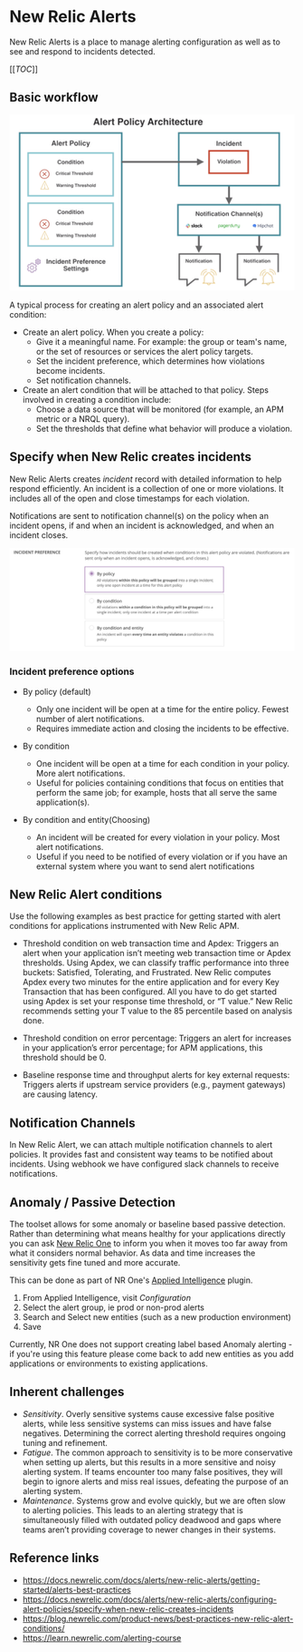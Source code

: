  
# New Relic Alerts

New Relic Alerts is a place to manage alerting configuration as well as to see and respond to incidents detected.

[[_TOC_]]

## Basic workflow
![Alt text](graphics/alert-policy-architecture.png?raw=true "Alert Policy Architecture")

A typical process for creating an alert policy and an associated alert condition:
* Create an alert policy. When you create a policy:
    * Give it a meaningful name. For example: the group or team's name, or the set of resources or services the alert policy targets.
    * Set the incident preference, which determines how violations become incidents.
    * Set notification channels.
* Create an alert condition that will be attached to that policy. Steps involved in creating a condition include:
    * Choose a data source that will be monitored (for example, an APM metric or a NRQL query).
    * Set the thresholds that define what behavior will produce a violation.

## Specify when New Relic creates incidents 

New Relic Alerts creates *incident* record with detailed information to help respond efficiently. An incident is a collection of one or more violations. It includes all of the open and close timestamps for each violation.

Notifications are sent to notification channel(s) on the policy when an incident opens, if and when an incident is acknowledged, and when an incident closes.
 
 ![Alt text](graphics/incident-preference.png?raw=true "Alert Incident Preference")

### Incident preference options

- By policy (default)
    * Only one incident will be open at a time for the entire policy. Fewest number of alert notifications.
    * Requires immediate action and closing the incidents to be effective.

- By condition	
    * One incident will be open at a time for each condition in your policy. More alert notifications.
    * Useful for policies containing conditions that focus on entities that perform the same job; for example, hosts that all serve the same application(s).

- By condition and entity(Choosing)	
    * An incident will be created for every violation in your policy. Most alert notifications.
    * Useful if you need to be notified of every violation or if you have an external system where you want to send alert notifications

## New Relic Alert conditions 

<!--### Configuring alert conditions for APM applications -->

Use the following examples as best practice for getting started with alert conditions for applications instrumented with New Relic APM.

* Threshold condition on web transaction time and Apdex: Triggers an alert when your application isn’t meeting web transaction time or Apdex thresholds. Using Apdex, we can classify traffic performance into three buckets: Satisfied, Tolerating, and Frustrated. New Relic computes Apdex every two minutes for the entire application and for every Key Transaction that has been configured. All you have to do get started using Apdex is set your response time threshold, or “T value.” New Relic recommends setting your T value to the 85 percentile based on analysis done.

* Threshold condition on error percentage: Triggers an alert for increases in your application’s error percentage; for APM applications, this threshold should be 0.

* Baseline response time and throughput alerts for key external requests: Triggers alerts if upstream service providers (e.g., payment gateways) are causing latency.

## Notification Channels
In New Relic Alert, we can attach multiple notification channels to alert policies. It provides fast and consistent way teams to be notified about incidents. Using webhook we have configured slack channels to receive notifications.

## Anomaly / Passive Detection

The toolset allows for some anomaly or baseline based passive detection. Rather than determining what means healthy for your applications directly you can ask [New Relic One](https://one.newrelic.com/) to inform you when it moves too far away from what it considers normal behavior. As data and time increases the sensitivity gets fine tuned and more accurate.

This can be done as part of NR One's [Applied Intelligence](https://one.newrelic.com/launcher/nrai.launcher) plugin. 

1. From Applied Intelligence, visit *Configuration*
2. Select the alert group, ie prod or non-prod alerts
3. Search and Select new entities (such as a new production environment)
4. Save

Currently, NR One does not support creating label based Anomaly alerting - if you're using this feature please come back to add new entities as you add applications or environments to existing applications.

## Inherent challenges

* *Sensitivity*. Overly sensitive systems cause excessive false positive alerts, while less sensitive systems can miss issues and have false negatives. Determining the correct alerting threshold requires ongoing tuning and refinement.
* *Fatigue*. The common approach to sensitivity is to be more conservative when setting up alerts, but this results in a more sensitive and noisy alerting system. If teams encounter too many false positives, they will begin to ignore alerts and miss real issues, defeating the purpose of an alerting system.
* *Maintenance*. Systems grow and evolve quickly, but we are often slow to alerting policies. This leads to an alerting strategy that is simultaneously filled with outdated policy deadwood and gaps where teams aren’t providing coverage to newer changes in their systems.

## Reference links

* https://docs.newrelic.com/docs/alerts/new-relic-alerts/getting-started/alerts-best-practices
* https://docs.newrelic.com/docs/alerts/new-relic-alerts/configuring-alert-policies/specify-when-new-relic-creates-incidents
* https://blog.newrelic.com/product-news/best-practices-new-relic-alert-conditions/
* https://learn.newrelic.com/alerting-course


